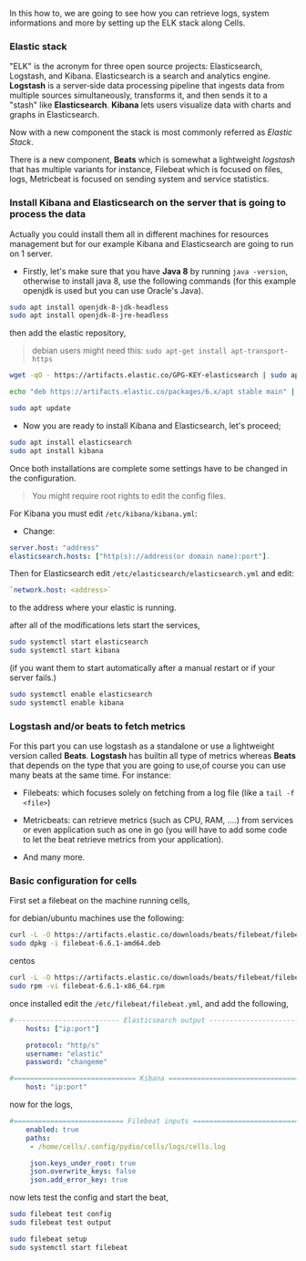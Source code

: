 In this how to, we are going to see how you can retrieve logs, system informations and more by setting up the ELK stack along Cells.

### Elastic stack

"ELK" is the acronym for three open source projects: Elasticsearch, Logstash, and Kibana. Elasticsearch is a search and analytics engine. **Logstash** is a server‑side data processing pipeline that ingests data from multiple sources simultaneously, transforms it, and then sends it to a "stash" like **Elasticsearch**. **Kibana** lets users visualize data with charts and graphs in Elasticsearch.

Now with a new component the stack is most commonly referred as _Elastic Stack_.

There is a new component, **Beats** which is somewhat a lightweight _logstash_ that has multiple variants for instance, Filebeat which is focused on files, logs, Metricbeat is focused on sending system and service statistics.

### Install Kibana and Elasticsearch on the server that is going to process the data

Actually you could install them all in different machines for resources management but for our example Kibana and Elasticsearch are going to run on 1 server.

* Firstly, let's make sure that you have **Java 8** by running `java -version`, otherwise to install java 8, use the following commands (for this example openjdk is used but you can use Oracle's Java).

```bash
sudo apt install openjdk-8-jdk-headless
sudo apt install openjdk-8-jre-headless
```

then add the elastic repository,

>debian users might need this: `sudo apt-get install apt-transport-https`

```bash
wget -qO - https://artifacts.elastic.co/GPG-KEY-elasticsearch | sudo apt-key add -

echo "deb https://artifacts.elastic.co/packages/6.x/apt stable main" | sudo tee -a /etc/apt/sources.list.d/elastic-6.x.list

sudo apt update
```

* Now you are ready to install Kibana and Elasticsearch, let's proceed;

```bash
sudo apt install elasticsearch
sudo apt install kibana
```

Once both installations are complete some settings have to be changed in the configuration.

> You might require root rights to edit the config files.

For Kibana you must edit `/etc/kibana/kibana.yml`:

* Change:

 ```yaml
 server.host: "address"
 elasticsearch.hosts: ["http(s)://address(or domain name):port"].
```

Then for Elasticsearch edit `/etc/elasticsearch/elasticsearch.yml` and edit:

```yaml
`network.host: <address>`
```

to the address where your elastic is running.

after all of the modifications lets start the services,

```bash
sudo systemctl start elasticsearch
sudo systemctl start kibana
```

(if you want them to start automatically after a manual restart or if your server fails.)

```bash
sudo systemctl enable elasticsearch
sudo systemctl enable kibana
```

### Logstash and/or beats to fetch metrics

For this part you can use logstash as a standalone or use a lightweight version called **Beats**.
**Logstash** has builtin all type of metrics whereas **Beats** that depends on the type that you are going to use,of course you can use many beats at the same time.
For instance: 

* Filebeats: which focuses solely on fetching from a log file (like a `tail -f <file>`)

* Metricbeats: can retrieve metrics (such as CPU, RAM, ....) from services or even application such as one in go (you will have to add some code to let the beat retrieve metrics from your application).

* And many more.

### Basic configuration for cells

First set a filebeat on the machine running cells,

for debian/ubuntu machines use the following:

```bash
curl -L -O https://artifacts.elastic.co/downloads/beats/filebeat/filebeat-6.6.1-amd64.deb
sudo dpkg -i filebeat-6.6.1-amd64.deb
```

centos

```bash
curl -L -O https://artifacts.elastic.co/downloads/beats/filebeat/filebeat-6.6.1-x86_64.rpm
sudo rpm -vi filebeat-6.6.1-x86_64.rpm
```

once installed edit the `/etc/filebeat/filebeat.yml`, and add the following,

```yaml
#-------------------------- Elasticsearch output ------------------------------
    hosts: ["ip:port"]

    protocol: "http/s"
    username: "elastic"
    password: "changeme"

#============================== Kibana =====================================
    host: "ip:port"
```

now for the logs,

```yaml
#=========================== Filebeat inputs =============================
    enabled: true
    paths:
     - /home/cells/.config/pydio/cells/logs/cells.log

     json.keys_under_root: true
     json.overwrite_keys: false
     json.add_error_key: true
```

now lets test the config and start the beat,

```bash
sudo filebeat test config
sudo filebeat test output

sudo filebeat setup
sudo systemctl start filebeat
```

